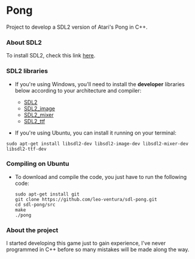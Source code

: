# Pong
Project to develop a SDL2 version of Atari's Pong in C++.

### About SDL2
To install SDL2, check this link [here](https://wiki.libsdl.org/Installation).

### SDL2 libraries
- If you're using Windows, you'll need to install the **developer** libraries below according to your architecture and compiler:
  - [SDL2](https://www.libsdl.org/download-2.0.php)
  - [SDL2_image](https://www.libsdl.org/projects/SDL_image/)
  - [SDL2_mixer](https://www.libsdl.org/projects/SDL_mixer/)
  - [SDL2_ttf](https://www.libsdl.org/projects/SDL_ttf/)

- If you're using Ubuntu, you can install it running on your terminal:
```
sudo apt-get install libsdl2-dev libsdl2-image-dev libsdl2-mixer-dev libsdl2-ttf-dev
```

### Compiling on Ubuntu
  - To download and compile the code, you just have to run the following code:
    ```
    sudo apt-get install git
    git clone https://github.com/leo-ventura/sdl-pong.git
    cd sdl-pong/src
    make
    ./pong
    ``` 

### About the project
I started developing this game just to gain experience, I've never programmed in C++ before so many mistakes will be made along the way.
